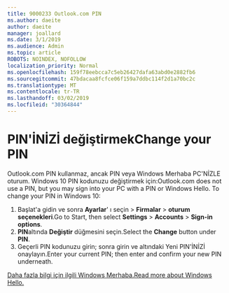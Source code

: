 ```yaml
---
title: 9000233 Outlook.com PIN
ms.author: daeite
author: daeite
manager: joallard
ms.date: 3/1/2019
ms.audience: Admin
ms.topic: article
ROBOTS: NOINDEX, NOFOLLOW
localization_priority: Normal
ms.openlocfilehash: 159f78eebcca7c5eb26427dafa63abd0e2882fb6
ms.sourcegitcommit: 47bdacaa8fcfce06f159a7ddbc114f2d1a70bc2c
ms.translationtype: MT
ms.contentlocale: tr-TR
ms.lasthandoff: 03/02/2019
ms.locfileid: "30364844"
---
```

# <a name="change-your-pin"></a><span data-ttu-id="c0513-102">PIN'İNİZİ değiştirmek</span><span class="sxs-lookup"><span data-stu-id="c0513-102">Change your PIN</span></span>

<span data-ttu-id="c0513-p101">Outlook.com PIN kullanmaz, ancak PIN veya Windows Merhaba PC'NİZLE oturum. Windows 10 PIN kodunuzu değiştirmek için:</span><span class="sxs-lookup"><span data-stu-id="c0513-p101">Outlook.com does not use a PIN, but you may sign into your PC with a PIN or Windows Hello. To change your PIN in Windows 10:</span></span>

1. <span data-ttu-id="c0513-105">Başlat'a gidin ve sonra **Ayarlar**' ı seçin > **Firmalar** > **oturum seçenekleri**.</span><span class="sxs-lookup"><span data-stu-id="c0513-105">Go to Start, then select **Settings** > **Accounts** > **Sign-in options**.</span></span>
2. <span data-ttu-id="c0513-106">**PIN**altında **Değiştir** düğmesini seçin.</span><span class="sxs-lookup"><span data-stu-id="c0513-106">Select the **Change** button under **PIN**.</span></span>
3. <span data-ttu-id="c0513-107">Geçerli PIN kodunuzu girin; sonra girin ve altındaki Yeni PIN'İNİZİ onaylayın.</span><span class="sxs-lookup"><span data-stu-id="c0513-107">Enter your current PIN; then enter and confirm your new PIN underneath.</span></span>

[<span data-ttu-id="c0513-108">Daha fazla bilgi için ilgili Windows Merhaba.</span><span class="sxs-lookup"><span data-stu-id="c0513-108">Read more about Windows Hello.</span></span>](https://support.microsoft.com/help/17215/)